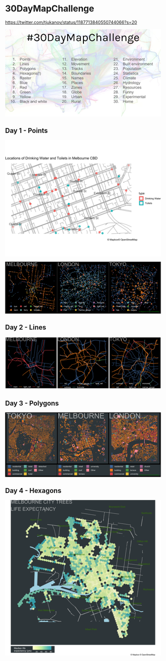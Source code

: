 # 30DayMapChallenge

https://twitter.com/tjukanov/status/1187713840550744066?s=20

![](30daymapchallenge.jpeg)

## Day 1 - Points

![](melb_toilets_drining.png)

![](day01_b_transit_stops.png)

## Day 2 - Lines

![](rail.png)

## Day 3 - Polygons

![](03_polygons_buildings.png)

## Day 4 - Hexagons

![](04_hexagons.png)
